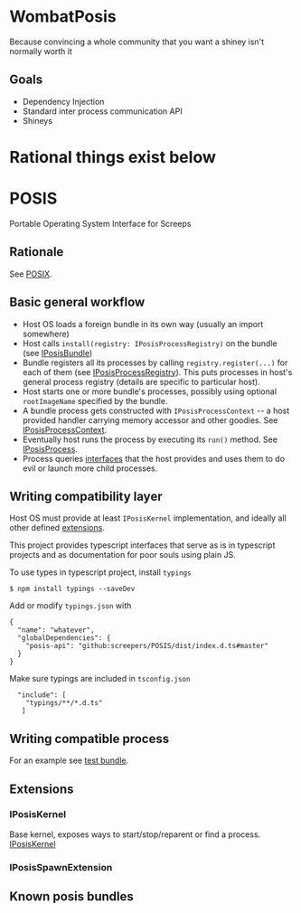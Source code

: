 # WombatPosis

Because convincing a whole community that you want a shiney isn't normally worth it

## Goals
 - Dependency Injection
 - Standard inter process communication API
 - Shineys

# Rational things exist below

# POSIS
Portable Operating System Interface for Screeps

## Rationale
See [POSIX](https://en.wikipedia.org/wiki/POSIX).

## Basic general workflow

- Host OS loads a foreign bundle in its own way (usually an import somewhere)
- Host calls `install(registry: IPosisProcessRegistry)` on the bundle (see [IPosisBundle](./src/core/IPosisBundle.d.ts))
- Bundle registers all its processes by calling `registry.register(...)` for each of them (see [IPosisProcessRegistry](./src/core/IPosisProcessRegistry.d.ts)). This puts processes in host's general process registry (details are specific to particular host).
- Host starts one or more bundle's processes, possibly using optional `rootImageName` specified by the bundle.
- A bundle process gets constructed with `IPosisProcessContext` -- a host provided handler carrying memory accessor and other goodies. See [IPosisProcessContext](./src/core/IPosisProcess.d.ts).
- Eventually host runs the process by executing its `run()` method. See [IPosisProcess](./src/core/IPosisProcess.d.ts).
- Process queries [interfaces](#extensions) that the host provides and uses them to do evil or launch more child processes.

## Writing compatibility layer

Host OS must provide at least `IPosisKernel` implementation, and ideally all other defined [extensions](#extensions).

This project provides typescript interfaces that serve as is in typescript projects and as documentation for poor souls using plain JS.

To use types in typescript project, install `typings`
```
$ npm install typings --saveDev
```
Add or modify `typings.json` with 
```
{
  "name": "whatever",
  "globalDependencies": {
    "posis-api": "github:screepers/POSIS/dist/index.d.ts#master"
  }
}
```

Make sure typings are included in `tsconfig.json`
```
  "include": [
    "typings/**/*.d.ts"
   ]
```

## Writing compatible process 

For an example see [test bundle](./examples/bundles/test.bundle.ts).

## Extensions
### IPosisKernel

Base kernel, exposes ways to start/stop/reparent or find a process. [IPosisKernel](./src/core/IPosisKernel.d.ts)

### IPosisSpawnExtension

## Known posis bundles
